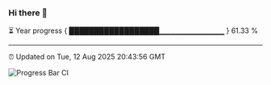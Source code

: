 ### Hi there 👋

⏳ Year progress { ██████████████████▁▁▁▁▁▁▁▁▁▁▁▁ } 61.33 %

---

⏰ Updated on Tue, 12 Aug 2025 20:43:56 GMT

![Progress Bar CI](https://github.com/IshwaranRudhara/GIT-ACTION/workflows/Progress%20Bar%20CI/badge.svg)
